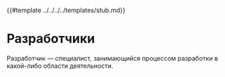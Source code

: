 {{#template ../../../../templates/stub.md}}

# Разработчики

Разработчик — специалист, занимающийся процессом разработки в какой-либо области деятельности. 